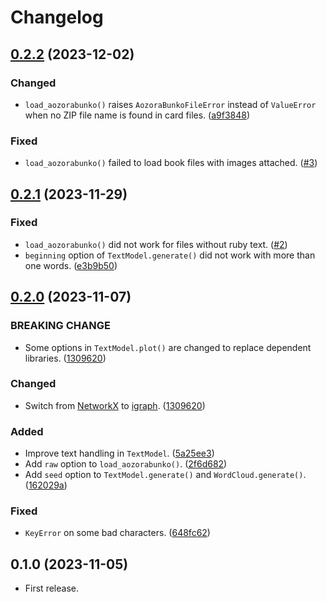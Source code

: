 # Changelog

<a name="0.2.2"></a>
## [0.2.2] (2023-12-02)

### Changed

- `load_aozorabunko()` raises `AozoraBunkoFileError` instead of `ValueError`
  when no ZIP file name is found in card files.
  ([a9f3848](https://github.com/tueda/shikaku/commit/a9f3848ed4da2e1ed02cb6b174d70e214fa530d5))

### Fixed

- `load_aozorabunko()` failed to load book files with images attached.
  ([#3](https://github.com/tueda/shikaku/issues/3))

<a name="0.2.1"></a>
## [0.2.1] (2023-11-29)

### Fixed

- `load_aozorabunko()` did not work for files without ruby text.
  ([#2](https://github.com/tueda/shikaku/issues/2))
- `beginning` option of `TextModel.generate()` did not work with more than one words.
  ([e3b9b50](https://github.com/tueda/shikaku/commit/e3b9b505397cda189c3ad557960179d58ba09c43))

<a name="0.2.0"></a>
## [0.2.0] (2023-11-07)

### BREAKING CHANGE

- Some options in `TextModel.plot()` are changed to replace dependent libraries.
  ([1309620](https://github.com/tueda/shikaku/commit/1309620b3f1e9048e086eb30a31d1161a5f8cab1))

### Changed

- Switch from [NetworkX](https://networkx.org/) to [igraph](https://python.igraph.org/).
  ([1309620](https://github.com/tueda/shikaku/commit/1309620b3f1e9048e086eb30a31d1161a5f8cab1))

### Added

- Improve text handling in `TextModel`.
  ([5a25ee3](https://github.com/tueda/shikaku/commit/5a25ee333bcc9af572a50a04b903e2acc0aaced2))
- Add `raw` option to `load_aozorabunko()`.
  ([2f6d682](https://github.com/tueda/shikaku/commit/2f6d682ebcc84e5976380ad59a8ea9c24f4ae944))
- Add `seed` option to `TextModel.generate()` and `WordCloud.generate()`.
  ([162029a](https://github.com/tueda/shikaku/commit/162029a8fe62ebf7d8b43afbfdf53ccf5ad55355))

### Fixed

- `KeyError` on some bad characters.
  ([648fc62](https://github.com/tueda/shikaku/commit/648fc626de1edf8c2013b0ab728d6465dc46afef))


<a name="0.1.0"></a>
## 0.1.0 (2023-11-05)

- First release.


[0.2.2]: https://github.com/tueda/shikaku/compare/0.2.1...0.2.2
[0.2.1]: https://github.com/tueda/shikaku/compare/0.2.0...0.2.1
[0.2.0]: https://github.com/tueda/shikaku/compare/0.1.0.post1...0.2.0
